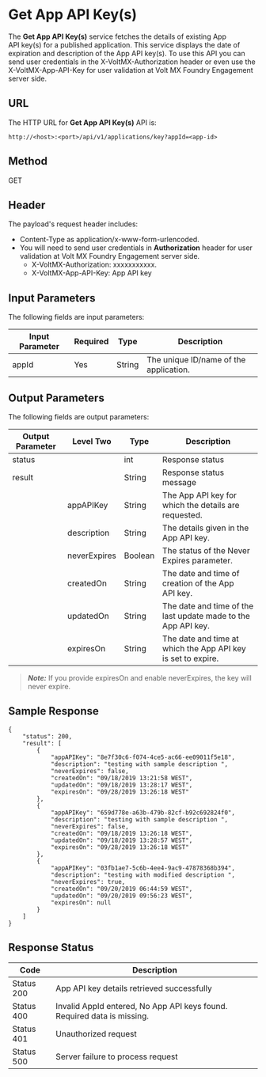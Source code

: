                             


Get App API Key(s)
==================

The **Get App API Key(s)** service fetches the details of existing App API key(s) for a published application. This service displays the date of expiration and description of the App API key(s). To use this API you can send user credentials in the X-VoltMX-Authorization header or even use the X-VoltMX-App-API-Key for user validation at Volt MX Foundry Engagement server side.

URL
---

The HTTP URL for **Get App API Key(s)** API is:

```
http://<host>:<port>/api/v1/applications/key?appId=<app-id>
```

Method
------

GET

Header
------

The payload's request header includes:

*   Content-Type as application/x-www-form-urlencoded.
*   You will need to send user credentials in **Authorization** header for user validation at Volt MX Foundry Engagement server side.
    *   X-VoltMX-Authorization: xxxxxxxxxxx.
    *   X-VoltMX-App-API-Key: App API key

Input Parameters
----------------

The following fields are input parameters:

  
| Input Parameter | Required | Type | Description |
| --- | --- | --- | --- |
| appId | Yes | String | The unique ID/name of the application. |

Output Parameters
-----------------

The following fields are output parameters:

  
| Output Parameter | Level Two | Type | Description |
| --- | --- | --- | --- |
| status |   | int | Response status |
| result |   | String | Response status message |
|   | appAPIKey | String | The App API key for which the details are requested. |
|   | description | String | The details given in the App API key. |
|   | neverExpires | Boolean | The status of the Never Expires parameter. |
|   | createdOn | String | The date and time of creation of the App API key. |
|   | updatedOn | String | The date and time of the last update made to the App API key. |
|   | expiresOn | String | The date and time at which the App API key is set to expire. |

> **_Note:_** If you provide expiresOn and enable neverExpires, the key will never expire.

Sample Response
---------------

```
{
    "status": 200,
    "result": [
        {
            "appAPIKey": "8e7f30c6-f074-4ce5-ac66-ee09011f5e18",
            "description": "testing with sample description ",
            "neverExpires": false,
            "createdOn": "09/18/2019 13:21:58 WEST",
            "updatedOn": "09/18/2019 13:28:17 WEST",
            "expiresOn": "09/28/2019 13:26:18 WEST"
        },
        {
            "appAPIKey": "659d778e-a63b-479b-82cf-b92c692824f0",
            "description": "testing with sample description ",
            "neverExpires": false,
            "createdOn": "09/18/2019 13:26:18 WEST",
            "updatedOn": "09/18/2019 13:28:57 WEST",
            "expiresOn": "09/28/2019 13:26:18 WEST"
        },
        {
            "appAPIKey": "03fb1ae7-5c6b-4ee4-9ac9-47878368b394",
            "description": "testing with modified description ",
            "neverExpires": true,
            "createdOn": "09/20/2019 06:44:59 WEST",
            "updatedOn": "09/20/2019 09:56:23 WEST",
            "expiresOn": null
        }
    ]
}
```

Response Status
---------------

  
| Code | Description |
| --- | --- |
| Status 200 | App API key details retrieved successfully |
| Status 400 | Invalid AppId entered, No App API keys found. Required data is missing. |
| Status 401 | Unauthorized request |
| Status 500 | Server failure to process request |
